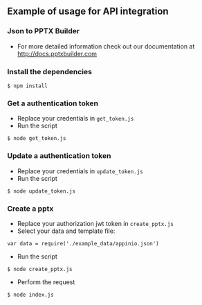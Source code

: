 ## Example of usage for API integration

### Json to PPTX Builder
- For more detailed information check out our documentation at http://docs.pptxbuilder.com

### Install the dependencies
`$ npm install`

### Get a authentication token
- Replace your credentials in `get_token.js`
- Run the script

`$ node get_token.js`

### Update a authentication token
- Replace your credentials in `update_token.js`
- Run the script

`$ node update_token.js`

### Create a pptx
- Replace your authorization jwt token in `create_pptx.js` 
- Select your data and template file:

`var data = require('./example_data/appinio.json')`

- Run the script

`$ node create_pptx.js`

- Perform the request

`$ node index.js`



